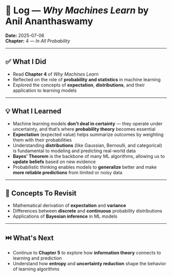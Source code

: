 # 📘 Log — *Why Machines Learn* by Anil Ananthaswamy  
**Date:** 2025-07-06  
**Chapter:** 4 — *In All Probability*

---

## ✅ What I Did
- Read **Chapter 4** of *Why Machines Learn*  
- Reflected on the role of **probability and statistics** in machine learning  
- Explored the concepts of **expectation**, **distributions**, and their application to learning models  

---

## 💡 What I Learned
- Machine learning models **don’t deal in certainty** — they operate under uncertainty, and that’s where **probability theory** becomes essential  
- **Expectation** (expected value) helps summarize outcomes by weighting them with their probabilities  
- Understanding **distributions** (like Gaussian, Bernoulli, and categorical) is fundamental to modeling and predicting real-world data  
- **Bayes’ Theorem** is the backbone of many ML algorithms, allowing us to **update beliefs** based on new evidence  
- Probabilistic thinking enables models to **generalize** better and make **more reliable predictions** from limited or noisy data  

---

## 🧠 Concepts To Revisit
- Mathematical derivation of **expectation** and **variance**  
- Differences between **discrete** and **continuous** probability distributions  
- Applications of **Bayesian inference** in ML models  

---

## ⏭️ What's Next
- Continue to **Chapter 5** to explore how **information theory** connects to learning and prediction  
- Understand how **entropy** and **uncertainty reduction** shape the behavior of learning algorithms
